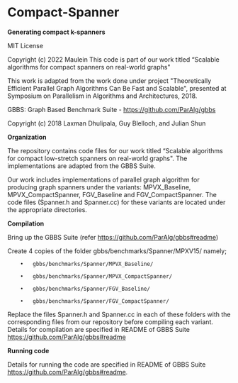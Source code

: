 # Compact-Spanner
**Generating compact k-spanners**

MIT License

Copyright (c) 2022 Maulein
This code is part of our work titled “Scalable algorithms for compact spanners on real-world graphs"

This work is adapted from the work done under project "Theoretically Efficient Parallel Graph
Algorithms Can Be Fast and Scalable", presented at Symposium on Parallelism
in Algorithms and Architectures, 2018. 

GBBS: Graph Based Benchmark Suite - https://github.com/ParAlg/gbbs

Copyright (c) 2018 Laxman Dhulipala, Guy Blelloch, and Julian Shun

**Organization**

The repository contains code files for our work titled “Scalable algorithms for compact low-stretch spanners on real-world graphs". The implementations are adapted from the GBBS Suite. 

Our work includes implementations of parallel graph algorithm for producing graph spanners under the variants: MPVX_Baseline, MPVX_CompactSpanner, FGV_Baseline and FGV_CompactSpanner. The code files (Spanner.h and Spanner.cc) for these variants are located under the appropriate directories. 

**Compilation** 

Bring up the GBBS Suite (refer https://github.com/ParAlg/gbbs#readme)


Create 4 copies of the folder gbbs/benchmarks/Spanner/MPXV15/ namely;

        •	gbbs/benchmarks/Spanner/MPVX_Baseline/

        •	gbbs/benchmarks/Spanner/MPVX_CompactSpanner/

        •	gbbs/benchmarks/Spanner/FGV_Baseline/

        •	gbbs/benchmarks/Spanner/FGV_CompactSpanner/


Replace the files Spanner.h and Spanner.cc in each of these folders with the corresponding files from our repository before compiling each variant. Details for compilation are specified in README of GBBS Suite https://github.com/ParAlg/gbbs#readme

**Running code**

Details for running the code are specified in README of GBBS Suite https://github.com/ParAlg/gbbs#readme. 
